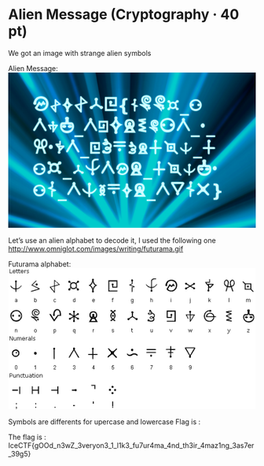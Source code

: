 # Alien Message (Cryptography · 40 pt)

We got an image with strange alien symbols

Alien Message: ![Alt](alien_message_b84f283848b7f34fd4c7529186e66e120b0a374c9d0f2a225b0a7a215716afb5.png "Alien Message")

Let’s use an alien alphabet to decode it, I used the following one http://www.omniglot.com/images/writing/futurama.gif

Futurama alphabet: ![Alt](futurama.gif "Futurama")

Symbols are differents for upercase and lowercase Flag is : 

The flag is : IceCTF{gOOd_n3wZ_3veryon3_1_l1k3_fu7ur4ma_4nd_th3ir_4maz1ng_3as7er_39g5}

